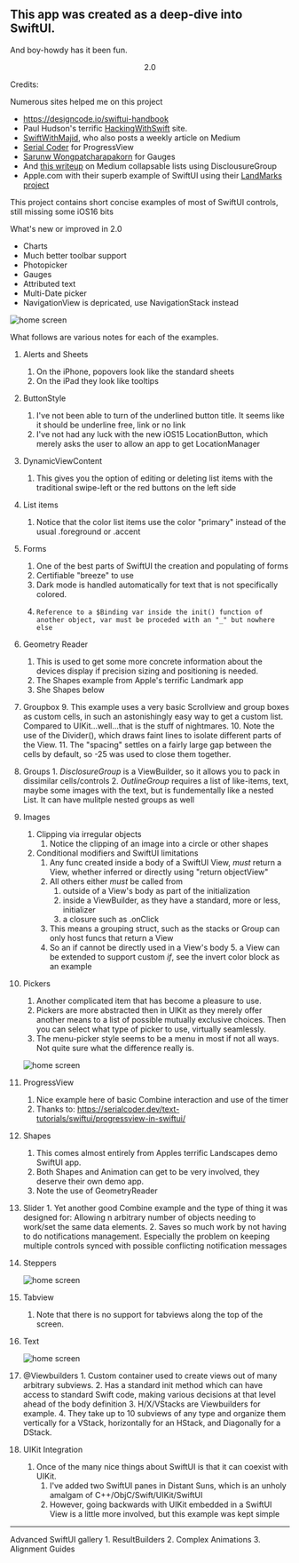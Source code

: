 <?xml version="1.0" encoding="UTF-8"?> <!DOCTYPE plist PUBLIC "-//Apple//DTD PLIST 1.0//EN" "http://www.apple.com/DTDs/PropertyList-1.0.dtd"> <plist version="1.0"> <array/> </plist>


## This app was created as a deep-dive into SwiftUI.

 

And boy-howdy has it been fun.

  

<p  align="center">
2.0
</p>

  
Credits: 

Numerous sites helped me on this project
 - https://designcode.io/swiftui-handbook
 - Paul Hudson's terrific [HackingWithSwift](https://www.hackingwithswift.com) site.
 - [SwiftWithMajid](https://swiftwithmajid.com), who also posts a weekly article on Medium
 - [Serial Coder](https://serialcoder.dev/text-tutorials/swiftui/progressview-in-swiftui/) for ProgressView
 - [Sarunw Wongpatcharapakorn](https://sarunw.com/posts/swiftui-gauge/) for Gauges
 - And [this writeup](https://alfianlosari.medium.com/building-expandable-list-with-outlinegroup-disclosuregroup-in-swiftui-2-0-aa9dda14bbab) on Medium collapsable lists using DisclousureGroup
 - Apple.com with their superb example of SwiftUI using their [LandMarks project](https://developer.apple.com/tutorials/swiftui)

This project contains short concise examples of most of SwiftUI controls, still missing some iOS16 bits

What's new or improved in 2.0

- Charts
- Much better toolbar support
- Photopicker 
- Gauges
- Attributed text
- Multi-Date picker
- NavigationView is depricated, use NavigationStack instead

![home screen](SwiftGalleryMainScreen.1.jpg) 

What follows are various notes for each of the examples.

 1. Alerts and Sheets
     1. On the iPhone, popovers look like the standard sheets
     2. On the iPad they look like tooltips
 2. ButtonStyle
     1. I've not been able to turn of the underlined button title. It seems like it should be underline free,  link or no link
     2. I've not had any luck with the new iOS15 LocationButton, which merely asks the user to allow  an app to get LocationManager
 3. DynamicViewContent
     1. This gives you the option of editing or deleting list items with the traditional swipe-left or the red buttons on the left side
 4. List items
     1. Notice that the color list items use the color "primary" instead of the usual .foreground or .accent
 5. Forms
     1.    One of the best parts of SwiftUI the creation and populating of forms
     2.    Certifiable "breeze" to use
     3.    Dark mode is handled automatically for text that is not specifically colored.
     4.     Reference to a $Binding var inside the init() function of another object, var must be proceded with an "_" but nowhere else
 6. Geometry Reader
     1.    This is used to get some more concrete information about the devices display if precision sizing and positioning is needed.
     2.    The Shapes example from Apple's terrific Landmark app
     3.    She Shapes below
 7. Groupbox
     9. This example uses a very basic Scrollview and group boxes as custom cells, in such an astonishingly easy way to get a custom list. Compared to UIKit...well...that is the stuff of nightmares.
     10. Note the use of the Divider(), which draws faint lines to isolate different parts of the View.
     11. The "spacing" settles on a fairly large gap between the cells by default, so -25 was used to close them together.
 8. Groups
        1. *DisclosureGroup* is a ViewBuilder, so it allows you to pack in dissimilar cells/controls
        2. *OutlineGroup* requires a list of like-items, text, maybe some images with the text, but is fundementally like a nested List. It can have mulitple nested groups as well 
3. Images
    1. Clipping via irregular objects
        1. Notice the clipping of an image into a circle or other shapes
    2. Conditional modifiers and SwiftUI limitations 
        1. Any func created inside a body of a SwiftUI View, *must* return a View, whether inferred or directly using "return objectView"
        2. All others either *must* be called from
            1.  outside of a View's body as part of the initialization 
            2. inside a ViewBuilder, as they have a standard, more or less, initializer
            3. a closure such as .onClick
        3. This means a grouping struct, such as the stacks or Group can only host funcs that return a View 
        4. So an if cannot be directly used in a View's body 
            5. a View can be extended to support custom *if*, see the  invert color block as an example
4. Pickers
    1. Another complicated item that has become a pleasure to use.
    2. Pickers are more abstracted then in UIKit as they merely offer another means to a list of possible mutually exclusive choices. Then you can select what type of picker to use, virtually seamlessly.
    3. The menu-picker style seems to be a menu in most if not all ways. Not quite sure what the difference really is.
    
    ![home screen](SwiftGalleryWheelPicker.jpg) 
   
5. ProgressView
    1. Nice example here of basic Combine interaction and use of the timer   
    2. Thanks to: https://serialcoder.dev/text-tutorials/swiftui/progressview-in-swiftui/
6. Shapes
    1. This comes almost entirely from Apples terrific Landscapes demo SwiftUI app.
    2. Both Shapes and Animation can get to be very involved, they deserve their own demo app.
    3. Note the use of GeometryReader
7.    Slider
    1. Yet another good Combine example and the type of thing it was designed for: Allowing n arbitrary number of objects needing to work/set the same data elements.
    2. Saves so much work by not having to do notifications management. Especially the problem on keeping multiple controls synced with possible conflicting notification messages
8.  Steppers

    ![home screen](SwiftGallerySteppers.jpg) 
    
9.  Tabview
    1. Note that there is no support for tabviews along the top of the screen. 
10. Text

    ![home screen](SwiftGallery.Text.jpg) 
    
10.    @Viewbuilders
    1. Custom container used to create views out of many arbitrary subviews.
    2. Has a standard init method which can have access to standard Swift code, making various decisions at that level ahead of the body definition
    3. H/X/VStacks are Viewbuilders for example.
    4. They take up to 10 subviews of any type and organize them vertically for a VStack, horizontally for an HStack, and Diagonally for a DStack.
11. UIKit Integration
    1. Once of the many nice things about SwiftUI is that it can coexist with UIKit.
        1. I've added two SwiftUI panes in Distant Suns, which is an unholy amalgam of C++/ObjC/Swift/UIKit/SwiftUI
        2. However, going backwards with UIKit embedded in a SwiftUI View is a little more involved, but this example was kept simple
---
Advanced SwiftUI gallery
    1.    ResultBuilders
    2.    Complex Animations
    3.    Alignment Guides


